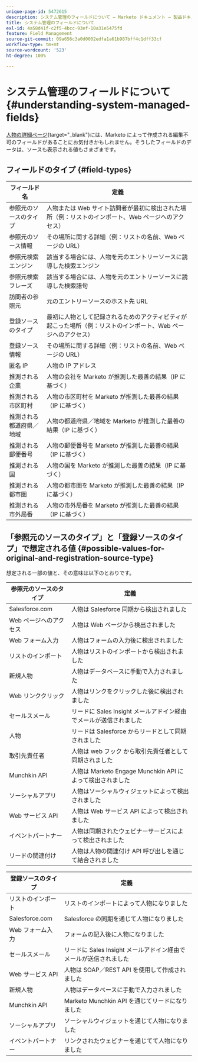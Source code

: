 ```yaml
---
unique-page-id: 5472615
description: システム管理のフィールドについて — Marketo ドキュメント — 製品ドキュメント
title: システム管理のフィールドについて
exl-id: 4a58d41f-c2f5-4bcc-93ef-10a31e5475fd
feature: Field Management
source-git-commit: 09a656c3a0d0002edfa1a61b987bff4c1dff33cf
workflow-type: tm+mt
source-wordcount: '523'
ht-degree: 100%

---
```


# システム管理のフィールドについて {#understanding-system-managed-fields}

[人物の詳細ページ](/help/marketo/product-docs/core-marketo-concepts/smart-lists-and-static-lists/managing-people-in-smart-lists/using-the-person-detail-page.md){target="_blank"}には、Marketo によって作成される編集不可のフィールドがあることにお気付きかもしれません。そうしたフィールドのデータは、ソースも表示される値もさまざまです。

## フィールドのタイプ {#field-types}

<table><thead>
  <tr>
    <th>フィールド名</th>
    <th>定義</th>
  </tr></thead>
<tbody>
  <tr>
    <td>参照元のソースのタイプ</td>
    <td>人物または Web サイト訪問者が最初に検出された場所（例：リストのインポート、Web ページへのアクセス）</td>
  </tr>
  <tr>
    <td>参照元のソース情報</td>
    <td>その場所に関する詳細（例：リストの名前、Web ページの URL）</td>
  </tr>
  <tr>
    <td>参照元検索エンジン</td>
    <td>該当する場合には、人物を元のエントリーソースに誘導した検索エンジン</td>
  </tr>
  <tr>
    <td>参照元検索フレーズ</td>
    <td>該当する場合には、人物を元のエントリーソースに誘導した検索語句</td>
  </tr>
  <tr>
    <td>訪問者の参照元</td>
    <td>元のエントリーソースのホスト先 URL</td>
  </tr>
  <tr>
    <td>登録ソースのタイプ</td>
    <td>最初に人物として記録されるためのアクティビティが起こった場所（例：リストのインポート、Web ページへのアクセス）</td>
  </tr>
  <tr>
    <td>登録ソース情報</td>
    <td>その場所に関する詳細（例：リストの名前、Web ページの URL）</td>
  </tr>
  <tr>
    <td>匿名 IP</td>
    <td>人物の IP アドレス</td>
  </tr>
  <tr>
    <td>推測される企業</td>
    <td>人物の会社を Marketo が推測した最善の結果（IP に基づく）</td>
  </tr>
  <tr>
    <td>推測される市区町村</td>
    <td>人物の市区町村を Marketo が推測した最善の結果（IP に基づく）</td>
  </tr>
  <tr>
    <td>推測される都道府県／地域</td>
    <td>人物の都道府県／地域を Marketo が推測した最善の結果（IP に基づく）</td>
  </tr>
  <tr>
    <td>推測される郵便番号</td>
    <td>人物の郵便番号を Marketo が推測した最善の結果（IP に基づく）</td>
  </tr>
  <tr>
    <td>推測される国</td>
    <td>人物の国を Marketo が推測した最善の結果（IP に基づく）</td>
  </tr>
  <tr>
    <td>推測される都市圏</td>
    <td>人物の都市圏を Marketo が推測した最善の結果（IP に基づく）</td>
  </tr>
  <tr>
    <td>推測される市外局番</td>
    <td>人物の市外局番を Marketo が推測した最善の結果（IP に基づく）</td>
  </tr>
</tbody></table>

## 「参照元のソースのタイプ」と「登録ソースのタイプ」で想定される値 {#possible-values-for-original-and-registration-source-type}

想定される一部の値と、その意味は以下のとおりです。

<table><thead>
  <tr>
    <th>参照元のソースのタイプ</th>
    <th>定義</th>
  </tr></thead>
<tbody>
  <tr>
    <td>Salesforce.com</td>
    <td>人物は Salesforce 同期から検出されました</td>
  </tr>
  <tr>
    <td>Web ページへのアクセス</td>
    <td>人物は Web ページから検出されました</td>
  </tr>
  <tr>
    <td>Web フォーム入力</td>
    <td>人物はフォームの入力後に検出されました</td>
  </tr>
  <tr>
    <td>リストのインポート</td>
    <td>人物はリストのインポートから検出されました</td>
  </tr>
  <tr>
    <td>新規人物</td>
    <td>人物はデータベースに手動で入力されました</td>
  </tr>
  <tr>
    <td>Web リンククリック</td>
    <td>人物はリンクをクリックした後に検出されました</td>
  </tr>
  <tr>
    <td>セールスメール</td>
    <td>リードに Sales Insight メールアドイン経由でメールが送信されました</td>
  </tr>
  <tr>
    <td>人物</td>
    <td>リードは Salesforce からリードとして同期されました</td>
  </tr>
  <tr>
    <td>取引先責任者</td>
    <td>人物は web フック から取引先責任者として同期されました</td>
  </tr>
  <tr>
    <td>Munchkin API</td>
    <td>人物は Marketo Engage Munchkin API によって検出されました</td>
  </tr>
  <tr>
    <td>ソーシャルアプリ</td>
    <td>人物はソーシャルウィジェットによって検出されました</td>
  </tr>
  <tr>
    <td>Web サービス API</td>
    <td>人物は Web サービス API によって検出されました</td>
  </tr>
  <tr>
    <td>イベントパートナー</td>
    <td>人物は同期されたウェビナーサービスによって検出されました</td>
  </tr>
  <tr>
    <td>リードの関連付け</td>
    <td>人物は人物の関連付け API 呼び出しを通じて結合されました</td>
  </tr>
</tbody></table>

<table><thead>
  <tr>
    <th>登録ソースのタイプ</th>
    <th>定義</th>
  </tr></thead>
<tbody>
  <tr>
    <td>リストのインポート</td>
    <td>リストのインポートによって人物になりました</td>
  </tr>
  <tr>
    <td>Salesforce.com</td>
    <td>Salesforce の同期を通じて人物になりました</td>
  </tr>
  <tr>
    <td>Web フォーム入力</td>
    <td>フォームの記入後に人物になりました</td>
  </tr>
  <tr>
    <td>セールスメール</td>
    <td>リードに Sales Insight メールアドイン経由でメールが送信されました</td>
  </tr>
  <tr>
    <td>Web サービス API</td>
    <td>人物は SOAP／REST API を使用して作成されました</td>
  </tr>
  <tr>
    <td>新規人物</td>
    <td>人物はデータベースに手動で入力されました</td>
  </tr>
  <tr>
    <td>Munchkin API</td>
    <td>Marketo Munchkin API を通じてリードになりました</td>
  </tr>
  <tr>
    <td>ソーシャルアプリ</td>
    <td>ソーシャルウィジェットを通じて人物になりました</td>
  </tr>
  <tr>
    <td>イベントパートナー</td>
    <td>リンクされたウェビナーを通じてて人物になりました</td>
  </tr>
</tbody>
</table>
